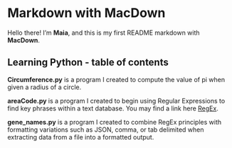 # Markdown with MacDown

Hello there! I’m **Maia**, and this is my first README markdown with **MacDown**.

## Learning Python - table of contents

**Circumference.py** is a program I created to compute the value of pi when given a radius of a circle. 

**areaCode.py** is a program I created to begin using Regular Expressions to find key phrases within a text database. You may find a link here [RegEx](https://regex101.com).

**gene_names.py** is a program I created to combine RegEx principles with formatting variations such as JSON, comma, or tab delimited when extracting data from a file into a formatted output.
